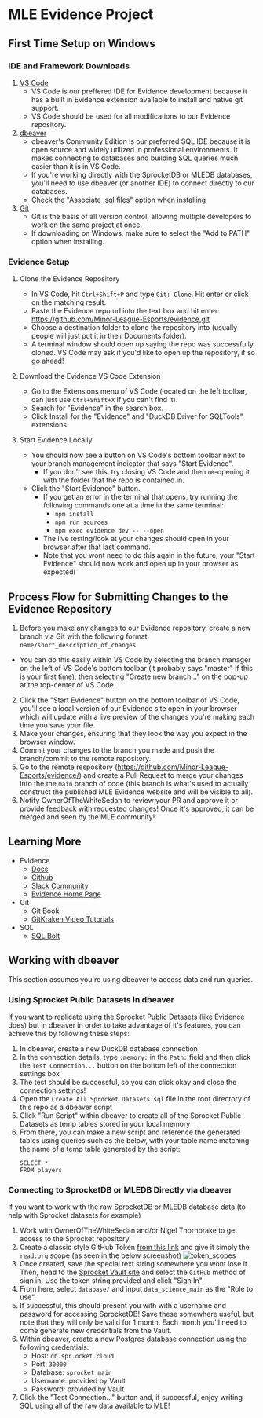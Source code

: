 # MLE Evidence Project

## First Time Setup on Windows

### IDE and Framework Downloads
1. [VS Code](https://code.visualstudio.com/Download)
    - VS Code is our preffered IDE for Evidence development because it has a built in Evidence extension available to install and native git support.
    - VS Code should be used for all modifications to our Evidence repository.
2. [dbeaver](https://dbeaver.io/download/)
    - dbeaver's Community Edition is our preferred SQL IDE because it is open source and widely utilized in professional environments.  It makes connecting to databases and building SQL queries much easier than it is in VS Code.
    - If you're working directly with the SprocketDB or MLEDB databases, you'll need to use dbeaver (or another IDE) to connect directly to our databases.
    - Check the "Associate .sql files" option when installing
3. [Git](https://git-scm.com/downloads)
    - Git is the basis of all version control, allowing multiple developers to work on the same project at once.
    - If downloading on Windows, make sure to select the "Add to PATH" option when installing.



### Evidence Setup
1. Clone the Evidence Repository
    - In VS Code, hit `Ctrl+Shift+P` and type `Git: Clone`.  Hit enter or click on the matching result.
    - Paste the Evidence repo url into the text box and hit enter: https://github.com/Minor-League-Esports/evidence.git
    - Choose a destination folder to clone the repository into (usually people will just put it in their Documents folder).
    - A terminal window should open up saying the repo was successfully cloned.  VS Code may ask if you'd like to open up the repository, if so go ahead!

2. Download the Evidence VS Code Extension
    - Go to the Extensions menu of VS Code (located on the left toolbar, can just use `Ctrl+Shift+X` if you can't find it).
    - Search for "Evidence" in the search box.
    - Click Install for the "Evidence" and "DuckDB Driver for SQLTools" extensions.

3. Start Evidence Locally
    - You should now see a button on VS Code's bottom toolbar next to your branch management indicator that says "Start Evidence".
      - If you don't see this, try closing VS Code and then re-opening it with the folder that the repo is contained in.
    - Click the "Start Evidence" button.
      - If you get an error in the terminal that opens, try running the following commands one at a time in the same terminal:
        - `npm install`
        - `npm run sources`
        - `npm exec evidence dev -- --open`
      - The live testing/look at your changes should open in your browser after that last command.
      - Note that you wont need to do this again in the future, your "Start Evidence" should now work and open up in your browser as expected!



## Process Flow for Submitting Changes to the Evidence Repository
1. Before you make any changes to our Evidence repository, create a new branch via Git with the following format: `name/short_description_of_changes`
  - You can do this easily within VS Code by selecting the branch manager on the left of VS Code's bottom toolbar (it probably says "master" if this is your first time), then selecting "Create new branch..." on the pop-up at the top-center of VS Code.
2. Click the "Start Evidence" button on the bottom toolbar of VS Code, you'll see a local version of our Evidence site open in your browser which will update with a live preview of the changes you're making each time you save your file.
3. Make your changes, ensuring that they look the way you expect in the browser window.
4. Commit your changes to the branch you made and push the branch/commit to the remote repository.
5. Go to the remote respository (https://github.com/Minor-League-Esports/evidence/) and create a Pull Request to merge your changes into the the `main` branch of code (this branch is what's used to actually construct the published MLE Evidence website and will be visible to all).
6. Notify OwnerOfTheWhiteSedan to review your PR and approve it or provide feedback with requested changes!  Once it's approved, it can be merged and seen by the MLE community!



## Learning More
- Evidence
  - [Docs](https://docs.evidence.dev/)
  - [Github](https://github.com/evidence-dev/evidence)
  - [Slack Community](https://slack.evidence.dev/)
  - [Evidence Home Page](https://www.evidence.dev)
- Git
  - [Git Book](https://git-scm.com/book/en/v2)
  - [GitKraken Video Tutorials](https://www.gitkraken.com/learn/git/tutorials)
- SQL
  - [SQL Bolt](https://sqlbolt.com/)



## Working with dbeaver
This section assumes you're using dbeaver to access data and run queries.

### Using Sprocket Public Datasets in dbeaver
If you want to replicate using the Sprocket Public Datasets (like Evidence does) but in dbeaver in order to take advantage of it's features, you can achieve this by following these steps:
1. In dbeaver, create a new DuckDB database connection
2. In the connection details, type `:memory:` in the `Path:` field and then click the `Test Connection...` button on the bottom left of the connection settings box
3. The test should be successful, so you can click okay and close the connection settings!
4. Open the `Create All Sprocket Datasets.sql` file in the root directory of this repo as a dbeaver script
5. Click "Run Script" within dbeaver to create all of the Sprocket Public Datasets as temp tables stored in your local memory
6. From there, you can make a new script and reference the generated tables using queries such as the below, with your table name matching the name of a temp table generated by the script:
    ```
    SELECT *
    FROM players
    ```

### Connecting to SprocketDB or MLEDB Directly via dbeaver
If you want to work with the raw SprocketDB or MLEDB database data (to help with Sprocket datasets for example)
1. Work with OwnerOfTheWhiteSedan and/or Nigel Thornbrake to get access to the Sprocket repository.
2. Create a classic style GitHub Token [from this link](https://github.com/settings/tokens) and give it simply the `read:org` scope (as seen in the below screenshot) ![token_scopes](static/token_scopes.png)
3. Once created, save the special text string somewhere you wont lose it.  Then, head to the [Sprocket Vault site](https://vault.spr.ocket.cloud/ui/) and select the `GitHub` method of sign in.  Use the token string provided and click "Sign In".
4. From here, select `database/` and input `data_science_main` as the "Role to use".
5. If successful, this should present you with with a username and password for accessing SprocketDB!  Save these somewhere useful, but note that they will only be valid for 1 month.  Each month you'll need to come generate new credentials from the Vault.
6. Within dbeaver, create a new Postgres database connection using the following credentials:
    - Host: `db.spr.ocket.cloud`
    - Port: `30000`
    - Database: `sprocket_main`
    - Username: provided by Vault
    - Password: provided by Vault
7. Click the "Test Connection..." button and, if successful, enjoy writing SQL using all of the raw data available to MLE!
